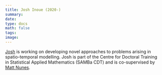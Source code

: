 ```yaml
---
title: Josh Inoue (2020-)
summary:
date:
type: docs
math: false
tags:
image:
---
```


[Josh](https://people.bath.ac.uk/jsi24/) is working on developing novel approaches to problems arising in spatio-temporal modelling. Josh is part of the Centre for Doctoral Training in Statistical Applied Mathematics (SAMBa CDT) and is co-supervised by [Matt Nunes](https://people.bath.ac.uk/man54/homepage.html).